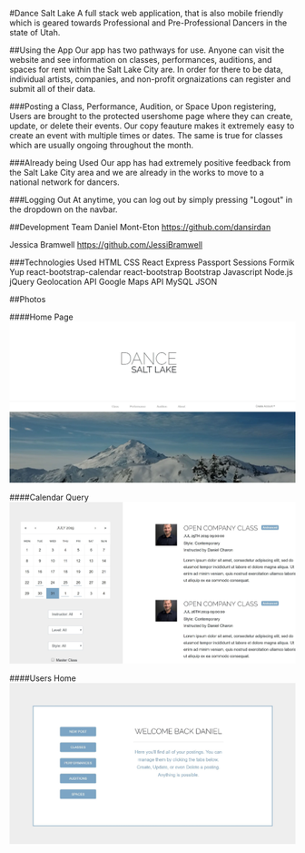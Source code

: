 #Dance Salt Lake
A full stack web application, that is also mobile friendly which is geared towards Professional and Pre-Professional Dancers in the state of Utah.

##Using the App
Our app has two pathways for use. Anyone can visit the website and see information on classes, performances, auditions, and spaces for rent within the Salt Lake City are. In order for there to be data, individual artists, companies, and non-profit orgnaizations can register and submit all of their data.

###Posting a Class, Performance, Audition, or Space
Upon registering, Users are brought to the protected usershome page where they can create, update, or delete their events. Our copy feauture makes it extremely easy to create an event with multiple times or dates. The same is true for classes which are usually ongoing throughout the month.

###Already being Used
Our app has had extremely positive feedback from the Salt Lake City area and we are already in the works to move to a national network for dancers.

###Logging Out
At anytime, you can log out by simply pressing "Logout" in the dropdown on the navbar.

##Development Team
Daniel Mont-Eton
https://github.com/dansirdan

Jessica Bramwell
https://github.com/JessiBramwell

###Technologies Used
HTML
CSS
React
Express
Passport
Sessions
Formik
Yup
react-bootstrap-calendar
react-bootstrap
Bootstrap
Javascript
Node.js
jQuery
Geolocation API
Google Maps API
MySQL
JSON

##Photos

####Home Page
<img src="./client/public/img/home.JPG" alt="homepage">

####Calendar Query
<img src="./client/public/img/calendar.JPG" alt="homepage">

####Users Home
<img src="./client/public/img/usershome.JPG" alt="homepage">